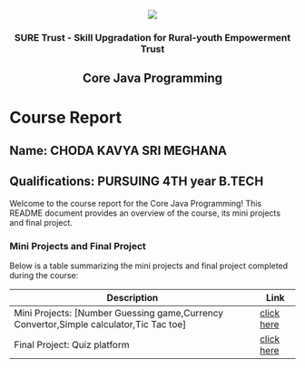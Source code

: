 <!-- PROJECT LOGO -->
<br />

<div align="center">
   <img src='https://user-images.githubusercontent.com/73131499/166115643-d3187f47-d38f-41b2-ae42-5ecbbc60de14.png' />


<h3 align="center">SURE Trust - Skill Upgradation for Rural-youth Empowerment Trust</h3>
  <h2>  Core Java Programming </h2>
</div>

# Course Report

## Name: CHODA KAVYA SRI MEGHANA

## Qualifications: PURSUING 4TH year B.TECH 

Welcome to the course report for the  Core Java Programming! This README document provides an overview of the course, its mini projects and final project.

### Mini Projects and Final Project

Below is a table summarizing the mini projects and final project completed during the course:

| Description                               | Link                                    |
|-------------------------------------------|-----------------------------------------|
| Mini Projects: [Number Guessing game,Currency Convertor,Simple calculator,Tic Tac toe]| [click here](https://github.com/KAVYA-CHODA/G10_Java/tree/65395085ae2ae0dd0c2b8f98dfee36eb9e326274/Mini%20Projects/Kavya%20Choda)|
| Final Project: Quiz platform               | [click here](https://github.com/KAVYA-CHODA/G10_Java/tree/65395085ae2ae0dd0c2b8f98dfee36eb9e326274/Final%20Capstone%20Project/Kavya%20Choda/QUIZ%20PLATFORM(KAVYA))|
